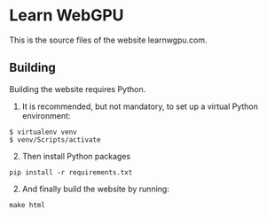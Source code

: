 Learn WebGPU
============

This is the source files of the website learnwgpu.com.

Building
--------

Building the website requires Python.

1. It is recommended, but not mandatory, to set up a virtual Python environment:

```
$ virtualenv venv
$ venv/Scripts/activate
```

2. Then install Python packages

```
pip install -r requirements.txt
```

2. And finally build the website by running:

```
make html
```
